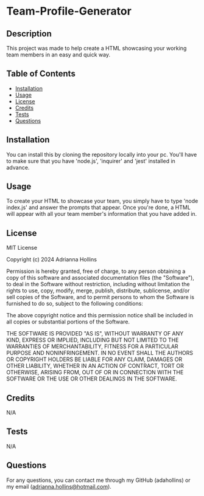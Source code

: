 # Team-Profile-Generator

## Description
This project was made to help create a HTML showcasing your working team members in an easy and quick way.

## Table of Contents
- [Installation](#installation)
- [Usage](#usage)
- [License](#license)
- [Credits](#credits)
- [Tests](#tests)
- [Questions](#questions)

## Installation
You can install this by cloning the repository locally into your pc. You'll have to make sure that you have 'node.js', 'inquirer' and 'jest' installed in advance.

## Usage
To create your HTML to showcase your team, you simply have to type 'node index.js' and answer the prompts that appear. Once you're done, a HTML will appear with all your team member's information that you have added in.

## License
MIT License

Copyright (c) 2024 Adrianna Hollins

Permission is hereby granted, free of charge, to any person obtaining a copy
of this software and associated documentation files (the "Software"), to deal
in the Software without restriction, including without limitation the rights
to use, copy, modify, merge, publish, distribute, sublicense, and/or sell
copies of the Software, and to permit persons to whom the Software is
furnished to do so, subject to the following conditions:

The above copyright notice and this permission notice shall be included in all
copies or substantial portions of the Software.

THE SOFTWARE IS PROVIDED "AS IS", WITHOUT WARRANTY OF ANY KIND, EXPRESS OR
IMPLIED, INCLUDING BUT NOT LIMITED TO THE WARRANTIES OF MERCHANTABILITY,
FITNESS FOR A PARTICULAR PURPOSE AND NONINFRINGEMENT. IN NO EVENT SHALL THE
AUTHORS OR COPYRIGHT HOLDERS BE LIABLE FOR ANY CLAIM, DAMAGES OR OTHER
LIABILITY, WHETHER IN AN ACTION OF CONTRACT, TORT OR OTHERWISE, ARISING FROM,
OUT OF OR IN CONNECTION WITH THE SOFTWARE OR THE USE OR OTHER DEALINGS IN THE
SOFTWARE.

## Credits
N/A

## Tests
N/A

## Questions
For any questions, you can contact me through my GitHub (adahollins) or my email (adrianna.hollins@hotmail.com).